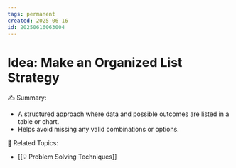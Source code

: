 ```yaml
---
tags: permanent
created: 2025-06-16
id: 20250616063004
---
```


# Idea: Make an Organized List Strategy

✍ Summary:
- A structured approach where data and possible outcomes are listed in a table or chart.
- Helps avoid missing any valid combinations or options.

👀 Related Topics:
- [[💡 Problem Solving Techniques]]
